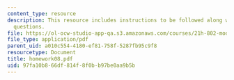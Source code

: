 ```yaml
---
content_type: resource
description: This resource includes instructions to be followed along with the homework
  questions.
file: https://ol-ocw-studio-app-qa.s3.amazonaws.com/courses/21h-802-modern-latin-america-1808-present-revolution-dictatorship-democracy-spring-2005/97fa10b866df814f8f0bb97be0aa9b5b_homework08.pdf
file_type: application/pdf
parent_uid: a010c554-4180-ef81-758f-5287fb95c9f8
resourcetype: Document
title: homework08.pdf
uid: 97fa10b8-66df-814f-8f0b-b97be0aa9b5b
---
```

